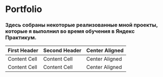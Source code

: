 # Portfolio
### Здесь собраны некоторые реализованные мной проекты, которые я выполнил во время обучения в Яндекс Практикум.
First Header  | Second Header | Center Aligned |
------------- | ------------- | -------------  |
Content Cell  | Content Cell  | Center Aligned |
Content Cell  | Content Cell  | Center Aligned |
